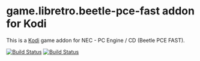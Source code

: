 # game.libretro.beetle-pce-fast addon for Kodi

This is a [Kodi](http://kodi.tv) game addon for NEC - PC Engine / CD (Beetle PCE FAST).

[![Build Status](https://travis-ci.org/kodi-game/game.libretro.beetle-pce-fast.svg?branch=master)](https://travis-ci.org/kodi-game/game.libretro.beetle-pce-fast)
[![Build Status](https://ci.appveyor.com/api/projects/status/github/kodi-game/game.libretro.beetle-pce-fast?svg=true)](https://ci.appveyor.com/project/kodi-game/game-libretro-beetle-pce-fast)
